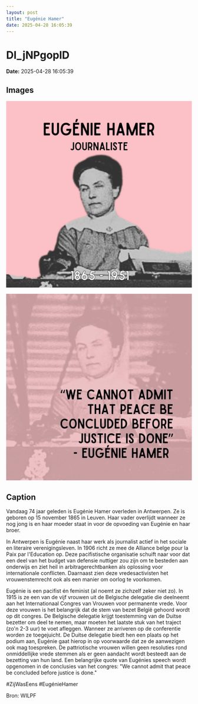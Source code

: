 ```yaml
---
layout: post
title: "Eugénie Hamer"
date: 2025-04-28 16:05:39
---
```


# DI_jNPgoplD

**Date:** 2025-04-28 16:05:39

## Images

![Image](../images/DI_jNPgoplD_0.webp)

![Image](../images/DI_jNPgoplD_1.webp)

## Caption

Vandaag 74 jaar geleden is Eugénie Hamer overleden in Antwerpen. Ze is geboren op 15 november 1865 in Leuven. Haar vader overlijdt wanneer ze nog jong is en haar moeder staat in voor de opvoeding van Eugénie en haar broer. 

In Antwerpen is Eugénie naast haar werk als journalist actief in het sociale en literaire verenigingsleven. In 1906 richt ze mee de Alliance belge pour la Paix par l'Education op. Deze pacifistische organisatie schuift naar voor dat een deel van het budget van defensie nuttiger zou zijn om te besteden aan onderwijs en ziet heil in arbitragerechtbanken als oplossing voor internationale conflicten. Daarnaast zien deze vredesactivisten het vrouwenstemrecht ook als een manier om oorlog te voorkomen.

Eugénie is een pacifist én feminist (al noemt ze zichzelf zeker niet zo). In 1915 is ze een van de vijf vrouwen uit de Belgische delegatie die deelneemt aan het Internationaal Congres van Vrouwen voor permanente vrede. Voor deze vrouwen is het belangrijk dat de stem van bezet België gehoord wordt op dit congres. De Belgische delegatie krijgt toestemming van de Duitse bezetter om deel te nemen, maar moeten het laatste stuk van het traject (zo'n 2-3 uur) te voet afleggen. Wanneer ze arriveren op de conferentie worden ze toegejuicht. De Duitse delegatie biedt hen een plaats op het podium aan, Eugénie gaat hierop in op voorwaarde dat ze de aanwezigen ook mag toespreken. De pattriotische vrouwen willen geen resoluties rond onmiddellijke vrede stemmen als er geen aandacht wordt besteedt aan de bezetting van hun land. Een belangrijke quote van Eugénies speech wordt opgenomen in de conclusies van het congres: "We cannot admit that peace be concluded before justice is done."

#ZijWasEens #EugénieHamer

Bron: WILPF

